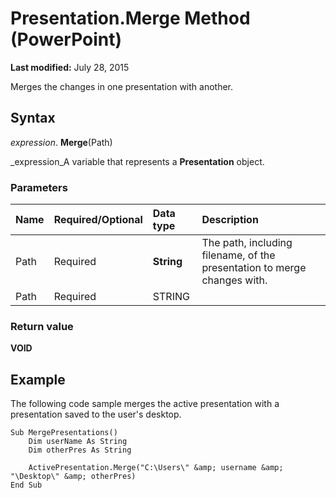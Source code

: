 
# Presentation.Merge Method (PowerPoint)

 **Last modified:** July 28, 2015

Merges the changes in one presentation with another.

## Syntax

 _expression_. **Merge**(Path)

 _expression_A variable that represents a  **Presentation** object.


### Parameters



|**Name**|**Required/Optional**|**Data type**|**Description**|
|:-----|:-----|:-----|:-----|
|Path|Required| **String**|The path, including filename, of the presentation to merge changes with.|
|Path|Required|STRING||

### Return value

 **VOID**


## Example

The following code sample merges the active presentation with a presentation saved to the user's desktop.


```
Sub MergePresentations()
    Dim userName As String
    Dim otherPres As String

    ActivePresentation.Merge("C:\Users\" &amp; username &amp; "\Desktop\" &amp; otherPres)
End Sub

```

